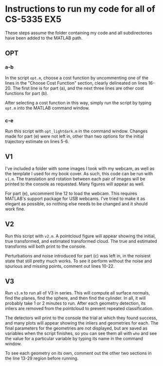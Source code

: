# Instructions to run my code for all of CS-5335 EX5

These steps assume the folder containing my code and all subdirectories have been added to the MATLAB path.

## OPT
### a-b
In the script `opt.m`, choose a cost function by uncommenting one of the lines in the "Choose Cost Function" section, clearly delineated on lines 16-20. The first line is for part (a), and the next three lines are other cost functions for part (b).

After selecting a cost function in this way, simply run the script by typing `opt.m` into the MATLAB command window.

### c-e
Run this script with `opt_lightdark.m` in the command window. Changes made for part (e) were not left in, other than two options for the initial trajectory estimate on lines 5-6.

## V1
I've included a folder with some images I took with my webcam, as well as the template I used for my book cover. As such, this code can be run with `v1.m`. The translation and rotation between each pair of images will be printed to the console as requested. Many figures will appear as well.

For part (e), uncomment line 12 to load the webcam. This requires MATLAB's support package for USB webcams. I've tried to make it as elegant as possible, so nothing else needs to be changed and it should work fine.

## V2
Run this script with `v2.m`. A pointcloud figure will appear showing the initial, true transformed, and estimated transformed cloud. The true and estimated transforms will both print to the console.

Perturbations and noise introduced for part (c) was left in, in the noisiest state that still pretty much works. To see it perform without the noise and spurious and missing points, comment out lines 10-22.

## V3
Run `v3.m` to run all of V3 in series. This will compute all surface normals, find the planes, find the sphere, and then find the cylinder. In all, it will probably take 1 or 2 minutes to run. After each geometry detection, its inliers are removed from the pointcloud to prevent repeated classification.

The detectors will print to the console the trial at which they found success, and many plots will appear showing the inliers and geometries for each. The final parameters for the geometries are not displayed, but are saved as variables when the script finishes, so you can see them all with `who` and see the value for a particular variable by typing its name in the command window.

To see each geometry on its own, comment out the other two sections in the line 13-29 region before running.
